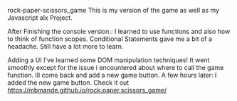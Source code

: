 rock-paper-scissors_game
This is my version of the game as well as my Javascript alx Project.

After Finishing the console version.:
I learned to use functions and also how to think of function scopes. Conditional Statements gave me a bit of a headache. Still have a lot more to learn.

Adding a UI
I've learned some DOM manipulation techniques! It went smoothly except for the issue i encountered about where to call the game function. Ill come back and add a new game button. A few hours later: I added the new game button. Check it out https://mbmande.github.io/rock.paper.scissors_game/
